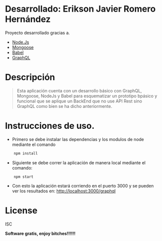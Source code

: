 # Desarrollado: Erikson Javier Romero Hernández

Proyecto desarrollado gracias a.

  - [Node.Js](https://nodejs.org/en/)
  - [Mongoose](https://mongoosejs.como)
  - [Babel](https://babeljs.io)
  - [GraphQL](https://graphql.org)
# Descripción
> Esta aplicación cuenta con un desarrollo básico con GraphQL, Mongoose, NodeJs y Babel para esquematizar un prototipo bpásico y funcional
> que se aplique un BackEnd que no use API Rest sino GraphQL como bien se ha dicho anteriormente.

# Instrucciones de uso.

  - Primero se debe instalar las dependencias y los modulos de node mediante el comando
```sh
    npm install
```
  - Siguiente se debe correr la aplicación de manera local mediante el comando:
```
    npm start
```
  - Con esto la aplicación estará corriendo en el puerto 3000 y se pueden ver los resultados en: 
  <http://localhost:3000/graphql>

# License

ISC

**Software gratis, enjoy bitches!!!!!!**
